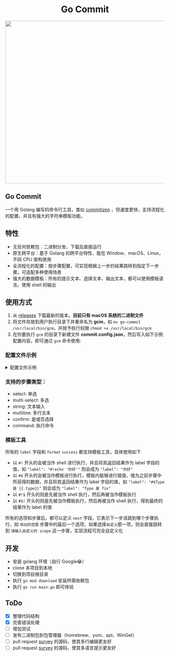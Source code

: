 <h1 align="center">Go Commit</h1>
<p align="center"><image src="https://user-images.githubusercontent.com/84165977/122666478-044d8200-d1e0-11eb-982f-0f25aa9f59aa.png" width="512"/></p>

## Go Commit

一个用 Golang 编写的命令行工具，类似 [commitizen](https://github.com/commitizen/cz-cli) ，但速度更快，支持流程化的配置，并且有强大的字符串模板功能。

## 特性

- 无任何依赖包：二进制分发，下载后直接运行
- 原生跨平台：基于 Golang 的跨平台特性，能在 Window、macOS、Linux，不同 CPU 架构使用
- 全流程化的配置：按步骤配置，可实现根据上一步的结果跳转到指定下一步骤。可适配多种使用场景
- 强大的数据模板：所有的提示文本、选择文本、输出文本，都可以使用模板语法，使用 shell 的输出

## 使用方式

1. 从 [releases](https://github.com/AielloChan/go-commit/releases) 下载最新的版本。**目前只有 macOS 系统的二进制文件**
2. 将文件存放到用户执行目录下并重命名为 **gcm**，如 `mv go-commit /usr/local/bin/gcm`，并授予执行权限 `chmod +x /usr/local/bin/gcm`
3. 在你要执行 `gcm` 的目录下新建文件 **commit.config.json**，然后写入如下示例配置内容，即可通过 `gcm` 命令使用: 

### 配置文件示例
<details>
  <summary>配置文件示例</summary>
  
  ```json
{
  "stages": [
    {
      "label": "请选择改动的类型: ",
      "name": "type",
      "type": "select",
      "config": {
        "size": 4,
        "options": [
          {
            "label": "Feat\tA new feature",
            "value": "feat"
          },
          {
            "label": "Fix\tA bug fix",
            "value": "fix"
          },
          {
            "label": "Perf\tA code change that improves performance",
            "value": "perf"
          },
          {
            "label": "Test\tAdding missing tests or correcting existing tests",
            "value": "test"
          }
        ],
        "next": "scope"
      }
    },
    {
      "label": "改动的范围",
      "name": "scope",
      "type": "select",
      "config": {
        "size": 4,
        "options": [
          {
            "label": "首页\t\t首页以及该页面的更改",
            "value": "首页"
          },
          {
            "label": "人才主页\t人才主页相关的更改",
            "value": "人才主页"
          },
          {
            "label": "下载页面\t文档更新",
            "value": "下载页面"
          },
          {
            "label": "自定义\t手动编写 scope",
            "next": "customScope"
          }
        ]
      },
      "next": "title"
    },
    {
      "label": "请输入自定义的 scope",
      "name": "customScope",
      "type": "string",
      "config": {
        "min": 0,
        "max": 50
      },
      "next": "title"
    },
    {
      "label": "请输入标题",
      "name": "title",
      "type": "string",
      "config": {
        "min": 1,
        "max": 70
      }
    },
    {
      "label": "请输入更详细的描述",
      "name": "body",
      "type": "multiline",
      "config": {
        "min": 0,
        "max": 120
      },
      "next": "breaking"
    },
    {
      "label": "是否为破坏性修改",
      "name": "breaking",
      "type": "confirm",
      "config": {
        "default": false
      }
    },
    {
      "name": "checkStash",
      "type": "command",
      "config": {
        "cmd": "#![ `git diff --cached --name-only | wc -l` != 0 ]",
        "success": "submit",
        "failed": "noFile"
      }
    },
    {
      "label": "#!echo 加入的文件数量为 `git diff --cached --name-only | wc -l` 是否继续提交？",
      "name": "noFile",
      "type": "confirm",
      "next": "checkStash"
    },
    {
      "name": "submit",
      "type": "command",
      "config": {
        "cmd": "#$!git commit -m '{{.type}}({{.scope}}{{.customScope}}): {{.title}}\n\n{{.body}}'"
      }
    }
  ]
}
```
  
</details>

### 支持的步骤类型：

- select: 单选
- multi-select: 多选
- string: 文本输入
- multiline: 多行文本
- confirm: 是或否选择
- command: 执行命令

### 模板工具

所有的 `label` 字段和 `format` `success` 都支持模板工具，具体使用如下

- 以 `#!` 开头的会被当作 shell 进行执行，并且将其返回结果作为 label 字段的值，如 `"label": "#!echo '你好'"` 则会成为 `"label": "你好"`
- 以 `#$` 开头的会被当作模板进行执行，模板内能够进行插值，值为之前步骤中所获得的数据，并且将其返回结果作为 label 字段的值，如 `"label": "#$Type 是 {{.type}}"` 则会成为 `"label": "Type 是 fix"`
- 以 `#!$` 开头的则是先被当作 shell 执行，然后再被当作模板执行
- 以 `#$!` 开头的则是先被当作模板执行，然后再被当作 shell 执行，得到最终的结果作为 label 的值

所有的选项和步骤后，都可以定义 `next` 字段，它表示下一步该跳到哪个步骤执行，如 `改动的范围` 步骤中的最后一个选项，如果选择`自定义`那一项，则会直接跳转到 `请输入自定义的 scope` 这一步骤，实现流程可完全自定义化

## 开发

- 安装 golang 环境（自行 Google😂）
- clone 本项目到本地
- 切换到项目根目录
- 执行 `go mod download` 安装所需依赖包
- 执行 `go run main.go` 即可体验

## ToDo

- [x] 整理代码结构
- [x] 完善错误处理
- [ ] 增加测试
- [ ] 发布二进制包到包管理器（homebrew、yum、apt、WinGet）
- [ ] pull request [survey](https://github.com/AlecAivazis/survey) 的源码，使其多行编辑更友好
- [ ] pull request [survey](https://github.com/AlecAivazis/survey) 的源码，使其多语言提示更友好
